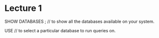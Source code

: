 # Lecture 1 
SHOW DATABASES ;
 //  to show all the databases available on your system.

 USE <database name>
 // to select a particular database to run queries on.